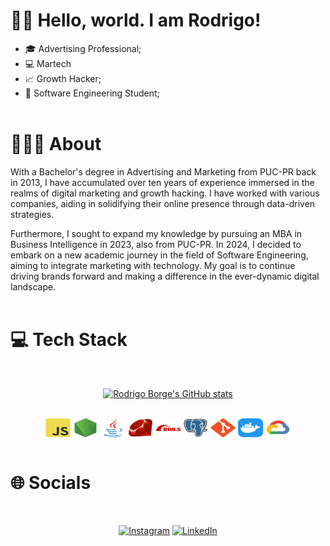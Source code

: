 # 🖖🏽 Hello, world. I am Rodrigo!

-   🎓 Advertising Professional;
-   💻 Martech
-   📈 Growth Hacker;
-   💾 Software Engineering Student;
    <br><br>

# 👨🏾‍💻 About

With a Bachelor's degree in Advertising and Marketing from PUC-PR back in 2013, I have accumulated over ten years of experience immersed in the realms of digital marketing and growth hacking. I have worked with various companies, aiding in solidifying their online presence through data-driven strategies.

Furthermore, I sought to expand my knowledge by pursuing an MBA in Business Intelligence in 2023, also from PUC-PR. In 2024, I decided to embark on a new academic journey in the field of Software Engineering, aiming to integrate marketing with technology. My goal is to continue driving brands forward and making a difference in the ever-dynamic digital landscape.
<br><br>

# 💻 Tech Stack

<div align="center"><br>
    
[![Rodrigo Borge's GitHub stats](https://github-readme-stats.vercel.app/api/top-langs?username=rodrigoborge&hide=html,css&theme=transparent&show_icons=true)](https://github.com/rodrigoborge)
    
</div>

<div align="center"><br>
    <img align="center" alt="Javascript" height="30" width="40" src="https://raw.githubusercontent.com/devicons/devicon/2ae2a900d2f041da66e950e4d48052658d850630/icons/javascript/javascript-original.svg">
    <img align="center" alt="Node.js" height="30" width="40" src="https://raw.githubusercontent.com/devicons/devicon/1119b9f84c0290e0f0b38982099a2bd027a48bf1/icons/nodejs/nodejs-original.svg">
    <img align="center" alt="Postman" height="30" width="40" src="https://raw.githubusercontent.com/devicons/devicon/6910f0503efdd315c8f9b858234310c06e04d9c0/icons/java/java-original.svg">
    <img align="center" alt="Ruby" height="30" width="40" src="https://raw.githubusercontent.com/devicons/devicon/6910f0503efdd315c8f9b858234310c06e04d9c0/icons/ruby/ruby-original.svg">
    <img align="center" alt="Ruby on Rails" height="30" width="40" src="https://raw.githubusercontent.com/devicons/devicon/6910f0503efdd315c8f9b858234310c06e04d9c0/icons/rails/rails-plain-wordmark.svg">
    <!-- <img align="center" alt="Postman" height="30" width="40" src="https://raw.githubusercontent.com/devicons/devicon/6910f0503efdd315c8f9b858234310c06e04d9c0/icons/postman/postman-original.svg"> -->
    <img align="center" alt="PostgreSQL" height="30" width="40" src="https://raw.githubusercontent.com/devicons/devicon/6910f0503efdd315c8f9b858234310c06e04d9c0/icons/postgresql/postgresql-original.svg">
    <!-- <img align="center" alt="Electron" height="30" width="40" src="https://raw.githubusercontent.com/devicons/devicon/6910f0503efdd315c8f9b858234310c06e04d9c0/icons/electron/electron-original.svg"> -->
    <img align="center" alt="Git" height="30" width="40" src="https://raw.githubusercontent.com/devicons/devicon/6910f0503efdd315c8f9b858234310c06e04d9c0/icons/git/git-original.svg">
    <!-- <img align="center" alt="Github" height="30" width="40" src="https://github.com/devicons/devicon/blob/master/icons/github/github-original.svg"> -->
    <img align="center" alt="Docker" height="30" width="40" src="https://raw.githubusercontent.com/tandpfun/skill-icons/59059d9d1a2c092696dc66e00931cc1181a4ce1f/icons/Docker.svg">
    <!-- <img align="center" alt="AWS" height="30" width="40" src="https://raw.githubusercontent.com/devicons/devicon/6910f0503efdd315c8f9b858234310c06e04d9c0/icons/amazonwebservices/amazonwebservices-plain-wordmark.svg"> -->
    <!-- <img align="center" alt="Azure" height="30" width="40" src="https://raw.githubusercontent.com/devicons/devicon/6910f0503efdd315c8f9b858234310c06e04d9c0/icons/azure/azure-original.svg"> -->
    <!--  <img align="center" alt="Digital-Ocean" height="30" width="40" src="https://raw.githubusercontent.com/devicons/devicon/6910f0503efdd315c8f9b858234310c06e04d9c0/icons/digitalocean/digitalocean-original.svg"> -->
    <img align="center" alt="Google Cloud" height="30" width="40" src="https://raw.githubusercontent.com/devicons/devicon/6910f0503efdd315c8f9b858234310c06e04d9c0/icons/googlecloud/googlecloud-original.svg">
    <!-- <img align="center" alt="Grafana" height="30" width="40" src="https://raw.githubusercontent.com/devicons/devicon/6910f0503efdd315c8f9b858234310c06e04d9c0/icons/grafana/grafana-original.svg"> -->
    <br><br>
</div>

# 🌐 Socials

<div align="center"><br>

[![Instagram](https://img.shields.io/badge/Instagram-%23E4405F.svg?logo=Instagram&logoColor=white)](https://instagram.com/rodrigoborgee) [![LinkedIn](https://img.shields.io/badge/LinkedIn-%230077B5.svg?logo=linkedin&logoColor=white)](https://linkedin.com/in/rodrigoborge)

</div>
